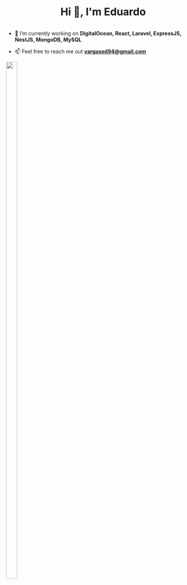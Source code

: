 <div id="user-content-toc">
  <ul align="center">
    <summary><h1 style="display: inline-block">Hi 👋, I'm Eduardo</h1></summary>
  </ul>
</div>

- 🔭 I’m currently working on **DigitalOcean, React, Laravel, ExpressJS, NestJS, MongoDB, MySQL**

- 📫 Feel free to reach me out **vargased94@gmail.com**

<div style="width:100%">
  <img style="height:60%;width:60%;max-width:10%" src="https://github-readme-stats.vercel.app/api/top-langs/?username=vargased94&layout=compact&theme=gotham&langs_count=8"/>
</div>
